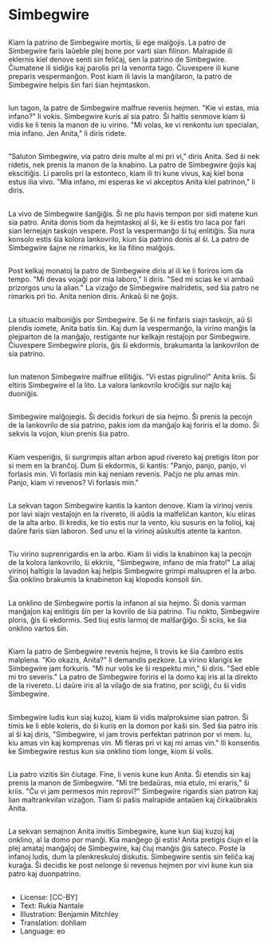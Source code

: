 # Simbegwire

##
Kiam la patrino de Simbegwire mortis, ŝi ege malĝojis. La patro de Simbegwire faris laŭeble plej bone por varti sian filinon. Malrapide ili eklernis kiel denove senti sin feliĉaj, sen la patrino de Simbegwire. Ĉiumatene ili sidiĝis kaj parolis pri la venonta tago. Ĉiuvespere ili kune preparis vespermanĝon. Post kiam ili lavis la manĝilaron, la patro de Simbegwire helpis ŝin fari ŝian hejmtaskon.

##
Iun tagon, la patro de Simbegwire malfrue revenis hejmen. "Kie vi estas, mia infano?" li vokis. Simbegwire kuris al sia patro. Ŝi haltis senmove kiam ŝi vidis ke li tenis la manon de iu virino. "Mi volas, ke vi renkontu iun specialan, mia infano. Jen Anita," li diris ridete.

##
"Saluton Simbegwire, via patro diris multe al mi pri vi," diris Anita. Sed ŝi nek ridetis, nek prenis la manon de la knabino. La patro de Simbegwire ĝojis kaj ekscitiĝis. Li parolis pri la estonteco, kiam ili tri kune vivus, kaj kiel bona estus ilia vivo. "Mia infano, mi esperas ke vi akceptos Anita kiel patrinon," li diris.

##
La vivo de Simbegwire ŝanĝiĝis. Ŝi ne plu havis tempon por sidi matene kun sia patro. Anita donis tiom da hejmtaskoj al ŝi, ke ŝi estis tro laca por fari sian lernejajn taskojn vespere. Post la vespermanĝo ŝi tuj enlitiĝis. Ŝia nura konsolo estis ŝia kolora lankovrilo, kiun ŝia patrino donis al ŝi. La patro de Simbegwire ŝajne ne rimarkis, ke lia filino malĝojis.

##
Post kelkaj monatoj la patro de Simbegwire diris al ili ke li foriros iom da tempo. "Mi devas vojaĝi por mia laboro," li diris. "Sed mi scias ke vi ambaŭ prizorgos unu la alian." La vizaĝo de Simbegwire malridetis, sed ŝia patro ne rimarkis pri tio. Anita nenion diris. Ankaŭ ŝi ne ĝojis.

##
La situacio malboniĝis por Simbegwire. Se ŝi ne finfaris siajn taskojn, aŭ ŝi plendis iomete, Anita batis ŝin. Kaj dum la vespermanĝo, la virino manĝis la plejparton de la manĝaĵo, restigante nur kelkajn restaĵojn por Simbegwire. Ĉiuvespere Simbegwire ploris, ĝis ŝi ekdormis, brakumanta la lankovrilon de sia patrino.

##
Iun matenon Simbegwire malfrue ellitiĝis. "Vi estas pigrulino!" Anita kriis. Ŝi eltiris Simbegwire el la lito. La valora lankovrilo kroĉiĝis sur najlo kaj duoniĝis.

##
Simbegwire malĝojegis. Ŝi decidis forkuri de sia hejmo. Ŝi prenis la pecojn de la lankovrilo de sia patrino, pakis iom da manĝaĵo kaj foriris el la domo. Ŝi sekvis la vojon, kiun prenis ŝia patro.

##
Kiam vesperiĝis, ŝi surgrimpis altan arbon apud rivereto kaj pretigis liton por si mem en la branĉoj. Dum ŝi ekdormis, ŝi kantis: "Panjo, panjo, panjo, vi forlasis min. Vi forlasis min kaj neniam revenis. Paĉjo ne plu amas min. Panjo, kiam vi revenos? Vi forlasis min."

##
La sekvan tagon Simbegwire kantis la kanton denove. Kiam la virinoj venis por lavi siajn vestaĵojn en la rivereto, ili aŭdis la malfeliĉan kanton, kiu eliras de la alta arbo. Ili kredis, ke tio estis nur la vento, kiu susuris en la folioj, kaj daŭre faris sian laboron. Sed unu el la virinoj aŭskultis atente la kanton.

##
Tiu virino suprenrigardis en la arbo. Kiam ŝi vidis la knabinon kaj la pecojn de la kolora lankovrilo, ŝi ekkriis, "Simbegwire, infano de mia frato!" La aliaj virinoj haltigis la lavadon kaj helpis Simbegwire grimpi malsupren el la arbo. Ŝia onklino brakumis la knabineton kaj klopodis konsoli ŝin.

##
La onklino de Simbegwire portis la infanon al sia hejmo. Ŝi donis varman manĝaĵon kaj enlitigis ŝin per la kovrilo de ŝia patrino. Tiu nokto, Simbegwire ploris, ĝis ŝi ekdormis. Sed tiuj estis larmoj de malŝarĝiĝo. Ŝi sciis, ke ŝia onklino vartos ŝin.

##
Kiam la patro de Simbegwire revenis hejme, li trovis ke ŝia ĉambro estis malplena. "Kio okazis, Anita?" li demandis pezkore. La virino klarigis ke Simbegwire jam forkuris. "Mi nur volis ke ŝi respektu min," ŝi diris. "Sed eble mi tro severis." La patro de Simbegwire foriris el la domo kaj iris al la direkto de la rivereto. Li daŭre iris al la vilaĝo de sia fratino, por sciiĝi, ĉu ŝi vidis Simbegwire.

##
Simbegwire ludis kun siaj kuzoj, kiam ŝi vidis malproksime sian patron. Ŝi timis ke li eble koleris, do ŝi kuris en la domon por kaŝi sin. Sed ŝia patro iris al ŝi kaj diris, "Simbegwire, vi jam trovis perfektan patrinon por vi mem. Iu, kiu amas vin kaj komprenas vin. Mi fieras pri vi kaj mi amas vin." Ili konsentis ke Simbegwire restus kun sia onklino tiom longe, kiom ŝi volis.

##
Lia patro vizitis ŝin ĉiutage. Fine, li venis kune kun Anita. Ŝi etendis sin kaj prenis la manon de Simbegwire. "Mi tre bedaŭras, mia etulo, mi eraris," ŝi kriis. "Ĉu vi jam permesos min reprovi?" Simbegwire rigardis sian patron kaj lian maltrankvilan vizaĝon. Tiam ŝi paŝis malrapide antaŭen kaj ĉirkaŭbrakis Anita.

##
La sekvan semajnon Anita invitis Simbegwire, kune kun ŝiaj kuzoj kaj onklino, al la domo por manĝi. Kia manĝego ĝi estis! Anita pretigis ĉiujn el la plej amataj manĝaĵoj de Simbegwire, kaj ĉiuj manĝis ĝis sateco. Poste la infanoj ludis, dum la plenkreskuloj diskutis. Simbegwire sentis sin feliĉa kaj kuraĝa. Ŝi decidis ke post nelonge ŝi revenus hejmen por vivi kune kun sia patro kaj duonpatrino.

##
* License: [CC-BY]
* Text: Rukia Nantale
* Illustration: Benjamin Mitchley
* Translation: dohliam
* Language: eo
